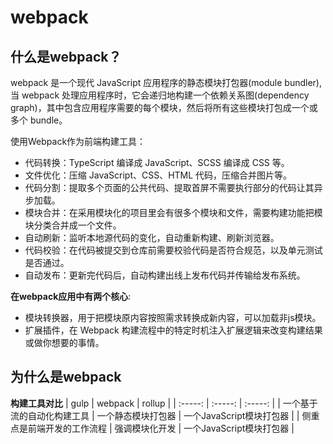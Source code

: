 # webpack
## 什么是webpack？
webpack 是一个现代 JavaScript 应用程序的静态模块打包器(module bundler),当 webpack 处理应用程序时，它会递归地构建一个依赖关系图(dependency graph)，其中包含应用程序需要的每个模块，然后将所有这些模块打包成一个或多个 bundle。

使用Webpack作为前端构建工具：
- 代码转换：TypeScript 编译成 JavaScript、SCSS 编译成 CSS 等。
- 文件优化：压缩 JavaScript、CSS、HTML 代码，压缩合并图片等。
- 代码分割：提取多个页面的公共代码、提取首屏不需要执行部分的代码让其异步加载。
- 模块合并：在采用模块化的项目里会有很多个模块和文件，需要构建功能把模块分类合并成一个文件。
- 自动刷新：监听本地源代码的变化，自动重新构建、刷新浏览器。
- 代码校验：在代码被提交到仓库前需要校验代码是否符合规范，以及单元测试是否通过。
- 自动发布：更新完代码后，自动构建出线上发布代码并传输给发布系统。

**在webpack应用中有两个核心**:

- 模块转换器，用于把模块原内容按照需求转换成新内容，可以加载非js模块。
- 扩展插件，在 Webpack 构建流程中的特定时机注入扩展逻辑来改变构建结果或做你想要的事情。


## 为什么是webpack


**构建工具对比**
| gulp    | webpack |  rollup |
| :-----: | :-----: | :-----: |
| 一个基于流的自动化构建工具 | 一个静态模块打包器 | 一个JavaScript模块打包器 |
| 侧重点是前端开发的工作流程 | 强调模块化开发 | 一个JavaScript模块打包器 |





